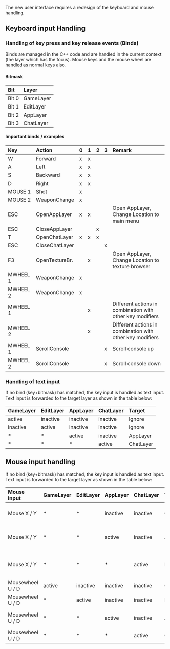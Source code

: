 The new user interface requires a redesign of the keyboard and mouse handling.

## Keyboard input Handling

### Handling of key press and key release events (Binds)

Binds are managed in the C++ code and are handled in the current context (the layer which has the focus). Mouse keys and the mouse wheel are handled as normal keys also.

#### Bitmask

| Bit           | Layer         |
|:------------- |:------------- |
| Bit 0         | GameLayer     |
| Bit 1         | EditLayer     |
| Bit 2         | AppLayer      |
| Bit 3         | ChatLayer     |

#### Important binds / examples

| Key      | Action         | 0  | 1  | 2  | 3  | Remark              |
|:-------- |:-------------- |:-- |:-- |:-- |:-- |:------------------- |
| W        | Forward        | x  | x  |    |    |                     |
| A        | Left           | x  | x  |    |    |                     |
| S        | Backward       | x  | x  |    |    |                     |
| D        | Right          | x  | x  |    |    |                     |
| MOUSE 1  | Shot           | x  |    |    |    |                     |
| MOUSE 2  | WeaponChange   | x  |    |    |    |                     |
| ESC      | OpenAppLayer   | x  | x  |    |    | Open AppLayer, Change Location to main menu |
| ESC      | CloseAppLayer  |    |    | x  |    |                     |
| T        | OpenChatLayer  | x  | x  | x  |    |                     |
| ESC      | CloseChatLayer |    |    |    | x  |                     |
| F3       | OpenTextureBr. |    | x  |    |    | Open AppLayer, Change Location to texture browser |
| MWHEEL 1 | WeaponChange   | x  |    |    |    |                     |
| MWHEEL 2 | WeaponChange   | x  |    |    |    |                     |
| MWHEEL 1 |                |    | x  |    |    | Different actions in combination with other key modifiers |
| MWHEEL 2 |                |    | x  |    |    | Different actions in combination with other key modifiers |
| MWHEEL 1 | ScrollConsole  |    |    |    | x  | Scroll console up   |
| MWHEEL 2 | ScrollConsole  |    |    |    | x  | Scroll console down |

### Handling of text input

If no bind (key+bitmask) has matched, the key input is handled as text input. Text input is forwarded to the target layer as shown in the table below:

| GameLayer | EditLayer | AppLayer | ChatLayer | Target        |
|:--------- |:--------- |:-------- |:--------- |:------------- |
| active    | inactive  | inactive | inactive  | Ignore        |
| inactive  | active    | inactive | inactive  | Ignore        |
| *         | *         | active   | inactive  | AppLayer      |
| *         | *         | *        | active    | ChatLayer     |

## Mouse input handling

If no bind (key+bitmask) has matched, the key input is handled as text input. Text input is forwarded to the target layer as shown in the table below:

| Mouse input      | GameLayer | EditLayer | AppLayer | ChatLayer | Target        | Remarks                  |
|:---------------- |:--------- |:--------- |:-------- |:--------- |:------------- |:------------------------ |
| Mouse X / Y      | *         | *         | inactive | inactive  | GameLayer     | Rotates the player       |
| Mouse X / Y      | *         | *         | active   | inactive  | AppLayer      | Move the mouse in the UI |
| Mouse X / Y      | *         | *         | *        | active    | Ignore        | No mouse input in chat   |
| Mousewheel U / D | active    | inactive  | inactive | inactive  | GameLayer     | Binds                    |
| Mousewheel U / D | *         | active    | inactive | inactive  | EditLayer     | Binds                    |
| Mousewheel U / D | *         | *         | active   | inactive  | AppLayer      | Mouse wheel in the UI    |
| Mousewheel U / D | *         | *         | *        | active    | ChatLayer     | Binds                    |


